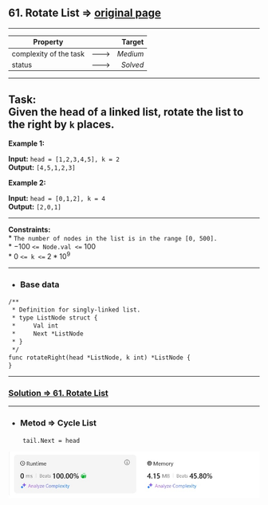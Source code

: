 ## 61. Rotate List => [original page](https://leetcode.com/problems/rotate-list/description/ "https://leetcode.com/problems/rotate-list/description/")

---
  | Property               |      |   Target |              
  |------------------------|:----:|---------:|
  | complexity of the task | ---> | _Medium_ |
  | status                 | ---> | _Solved_ |

---
**Task:**  
Given the head of a linked list, rotate the list to the right by `k` places.
---
**Example 1:**

**Input:** `head = [1,2,3,4,5], k = 2`  
**Output:** `[4,5,1,2,3]`

**Example 2:**

**Input:** `head = [0,1,2], k = 4`  
**Output:** `[2,0,1]`

---
**Constraints:**  
    * `The number of nodes in the list is in the range [0, 500].`  
    * $-100$ `<= Node.val <=` $100$  
    * $0$ `<= k <=` $2 * 10^9$  

---
* ### Base data

```Golang
/**
 * Definition for singly-linked list.
 * type ListNode struct {
 *     Val int
 *     Next *ListNode
 * }
 */
func rotateRight(head *ListNode, k int) *ListNode {
}
```

---
### [Solution => 61. Rotate List](https://github.com/Ekvo/Leetcode-problems/blob/main/Leetcode-Problems-List/0061-Rotate-List/rotateList.go "https://github.com/Ekvo/Leetcode-problems/blob/main/Leetcode-Problems-List/0061-Rotate-List/rotateList.go")

---
* ### Metod => Cycle List 
```Golang
    tail.Next = head
```

![submit](https://github.com/Ekvo/Leetcode-problems/blob/main/Leetcode-Problems-Submit-Screenshots/61_Rotate_List.jpg)
 

